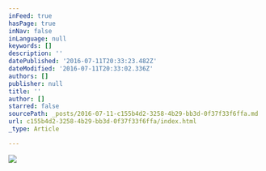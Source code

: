 ```yaml
---
inFeed: true
hasPage: true
inNav: false
inLanguage: null
keywords: []
description: ''
datePublished: '2016-07-11T20:33:23.482Z'
dateModified: '2016-07-11T20:33:02.336Z'
authors: []
publisher: null
title: ''
author: []
starred: false
sourcePath: _posts/2016-07-11-c155b4d2-3258-4b29-bb3d-0f37f33f6ffa.md
url: c155b4d2-3258-4b29-bb3d-0f37f33f6ffa/index.html
_type: Article

---
```

![](https://the-grid-user-content.s3-us-west-2.amazonaws.com/624828fc-5759-43b9-9256-99db6071005a.jpg)